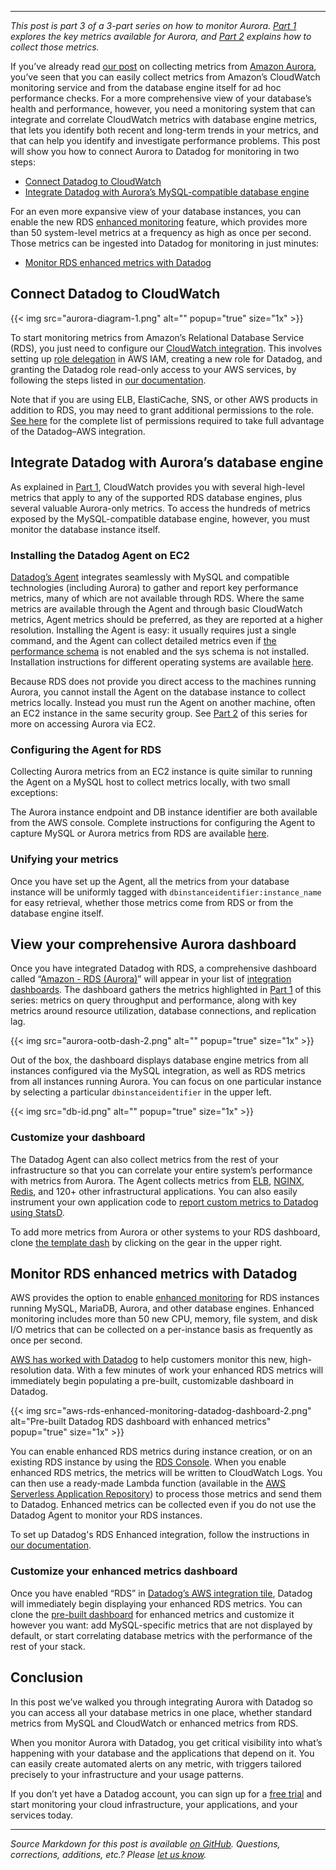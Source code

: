---

*This post is part 3 of a 3-part series on how to monitor Aurora. [Part 1](https://www.datadoghq.com/blog/monitoring-amazon-aurora-performance-metrics) explores the key metrics available for Aurora, and [Part 2](https://www.datadoghq.com/blog/how-to-collect-aurora-metrics) explains how to collect those metrics.*

If you’ve already read [our post](https://www.datadoghq.com/blog/how-to-collect-aurora-metrics) on collecting metrics from [Amazon Aurora](https://aws.amazon.com/rds/aurora/), you’ve seen that you can easily collect metrics from Amazon’s CloudWatch monitoring service and from the database engine itself for ad hoc performance checks. For a more comprehensive view of your database’s health and performance, however, you need a monitoring system that can integrate and correlate CloudWatch metrics with database engine metrics, that lets you identify both recent and long-term trends in your metrics, and that can help you identify and investigate performance problems. This post will show you how to connect Aurora to Datadog for monitoring in two steps:



-   [Connect Datadog to CloudWatch](#connect-datadog-to-cloudwatch)
-   [Integrate Datadog with Aurora’s MySQL-compatible database engine](#integrate-datadog-with-auroras-database-engine)



For an even more expansive view of your database instances, you can enable the new RDS [enhanced monitoring](https://aws.amazon.com/blogs/aws/new-enhanced-monitoring-for-amazon-rds-mysql-5-6-mariadb-and-aurora/) feature, which provides more than 50 system-level metrics at a frequency as high as once per second. Those metrics can be ingested into Datadog for monitoring in just minutes:



-   [Monitor RDS enhanced metrics with Datadog](#monitor-rds-enhanced-metrics-with-datadog)



Connect Datadog to CloudWatch
-----------------------------


{{< img src="aurora-diagram-1.png" alt="" popup="true" size="1x" >}}

To start monitoring metrics from Amazon’s Relational Database Service (RDS), you just need to configure our [CloudWatch integration](http://docs.datadoghq.com/integrations/aws/). This involves setting up [role delegation](https://docs.aws.amazon.com/IAM/latest/UserGuide/best-practices.html#delegate-using-roles) in AWS IAM, creating a new role for Datadog, and granting the Datadog role read-only access to your AWS services, by following the steps listed in [our documentation](https://docs.datadoghq.com/integrations/amazon_web_services/#setup).  

Note that if you are using ELB, ElastiCache, SNS, or other AWS products in addition to RDS, you may need to grant additional permissions to the role. [See here](http://docs.datadoghq.com/integrations/aws/) for the complete list of permissions required to take full advantage of the Datadog–AWS integration.

Integrate Datadog with Aurora’s database engine
-----------------------------------------------


As explained in [Part 1](https://www.datadoghq.com/blog/monitoring-amazon-aurora-performance-metrics), CloudWatch provides you with several high-level metrics that apply to any of the supported RDS database engines, plus several valuable Aurora-only metrics. To access the hundreds of metrics exposed by the MySQL-compatible database engine, however, you must monitor the database instance itself.

### Installing the Datadog Agent on EC2


[Datadog’s Agent](https://github.com/DataDog/dd-agent) integrates seamlessly with MySQL and compatible technologies (including Aurora) to gather and report key performance metrics, many of which are not available through RDS. Where the same metrics are available through the Agent and through basic CloudWatch metrics, Agent metrics should be preferred, as they are reported at a higher resolution. Installing the Agent is easy: it usually requires just a single command, and the Agent can collect detailed metrics even if [the performance schema](https://www.datadoghq.com/blog/how-to-collect-aurora-metrics/#querying-the-performance-schema-and-sys-schema) is not enabled and the sys schema is not installed. Installation instructions for different operating systems are available [here](https://app.datadoghq.com/account/settings#agent).

Because RDS does not provide you direct access to the machines running Aurora, you cannot install the Agent on the database instance to collect metrics locally. Instead you must run the Agent on another machine, often an EC2 instance in the same security group. See [Part 2](https://www.datadoghq.com/blog/how-to-collect-aurora-metrics#connecting-to-your-rds-instance) of this series for more on accessing Aurora via EC2.

### Configuring the Agent for RDS


Collecting Aurora metrics from an EC2 instance is quite similar to running the Agent on a MySQL host to collect metrics locally, with two small exceptions:


The Aurora instance endpoint and DB instance identifier are both available from the AWS console. Complete instructions for configuring the Agent to capture MySQL or Aurora metrics from RDS are available [here](https://docs.datadoghq.com/integrations/awsrds/).

### Unifying your metrics


Once you have set up the Agent, all the metrics from your database instance will be uniformly tagged with `dbinstanceidentifier:instance_name` for easy retrieval, whether those metrics come from RDS or from the database engine itself.

View your comprehensive Aurora dashboard
----------------------------------------


Once you have integrated Datadog with RDS, a comprehensive dashboard called “[Amazon - RDS (Aurora)](https://app.datadoghq.com/screen/integration/aws_rds_aurora)” will appear in your list of [integration dashboards](https://app.datadoghq.com/dash/list). The dashboard gathers the metrics highlighted in [Part 1](https://www.datadoghq.com/blog/monitoring-amazon-aurora-performance-metrics) of this series: metrics on query throughput and performance, along with key metrics around resource utilization, database connections, and replication lag.

{{< img src="aurora-ootb-dash-2.png" alt="" popup="true" size="1x" >}}

Out of the box, the dashboard displays database engine metrics from all instances configured via the MySQL integration, as well as RDS metrics from all instances running Aurora. You can focus on one particular instance by selecting a particular `dbinstanceidentifier` in the upper left.

{{< img src="db-id.png" alt="" popup="true" size="1x" >}}

### Customize your dashboard


The Datadog Agent can also collect metrics from the rest of your infrastructure so that you can correlate your entire system’s performance with metrics from Aurora. The Agent collects metrics from [ELB](https://www.datadoghq.com/blog/top-elb-health-and-performance-metrics/), [NGINX](https://www.datadoghq.com/blog/how-to-monitor-nginx/), [Redis](https://www.datadoghq.com/blog/how-to-monitor-redis-performance-metrics/), and 120+ other infrastructural applications. You can also easily instrument your own application code to [report custom metrics to Datadog using StatsD](https://www.datadoghq.com/blog/statsd/).

To add more metrics from Aurora or other systems to your RDS dashboard, clone [the template dash](https://app.datadoghq.com/screen/integration/aws_rds_aurora) by clicking on the gear in the upper right.

Monitor RDS enhanced metrics with Datadog
-----------------------------------------


AWS provides the option to enable [enhanced monitoring](https://docs.aws.amazon.com/AmazonRDS/latest/UserGuide/USER_Monitoring.OS.html) for RDS instances running MySQL, MariaDB, Aurora, and other database engines. Enhanced monitoring includes more than 50 new CPU, memory, file system, and disk I/O metrics that can be collected on a per-instance basis as frequently as once per second.

[AWS has worked with Datadog](https://aws.amazon.com/blogs/aws/using-enhanced-rds-monitoring-with-datadog/) to help customers monitor this new, high-resolution data. With a few minutes of work your enhanced RDS metrics will immediately begin populating a pre-built, customizable dashboard in Datadog.

{{< img src="aws-rds-enhanced-monitoring-datadog-dashboard-2.png" alt="Pre-built Datadog RDS dashboard with enhanced metrics" popup="true" size="1x" >}}

You can enable enhanced RDS metrics during instance creation, or on an existing RDS instance by using the [RDS Console](https://console.aws.amazon.com/rds/home). When you enable enhanced RDS metrics, the metrics will be written to CloudWatch Logs. You can then use a ready-made Lambda function (available in the [AWS Serverless Application Repository](/blog/datadog-in-aws-serverless/)) to process those metrics and send them to Datadog. Enhanced metrics can be collected even if you do not use the Datadog Agent to monitor your RDS instances.  

To set up Datadog's RDS Enhanced integration, follow the instructions in [our documentation](https://docs.datadoghq.com/integrations/amazon_rds/#enhanced-rds-integration).

### Customize your enhanced metrics dashboard


Once you have enabled “RDS” in [Datadog’s AWS integration tile](https://app.datadoghq.com/account/settings#integrations/amazon_web_services), Datadog will immediately begin displaying your enhanced RDS metrics. You can clone the [pre-built dashboard](https://app.datadoghq.com/dash/integration/aws_rds_enhanced_metrics) for enhanced metrics and customize it however you want: add MySQL-specific metrics that are not displayed by default, or start correlating database metrics with the performance of the rest of your stack.


Conclusion
----------


In this post we’ve walked you through integrating Aurora with Datadog so you can access all your database metrics in one place, whether standard metrics from MySQL and CloudWatch or enhanced metrics from RDS.

When you monitor Aurora with Datadog, you get critical visibility into what’s happening with your database and the applications that depend on it. You can easily create automated alerts on any metric, with triggers tailored precisely to your infrastructure and your usage patterns.

If you don’t yet have a Datadog account, you can sign up for a <a href="#" class="sign-up-trigger">free trial</a> and start monitoring your cloud infrastructure, your applications, and your services today.

------------------------------------------------------------------------


*Source Markdown for this post is available [on GitHub](https://github.com/DataDog/the-monitor/blob/master/rds-aurora/monitor_aurora_using_datadog.md). Questions, corrections, additions, etc.? Please [let us know](https://github.com/DataDog/the-monitor/issues).*
